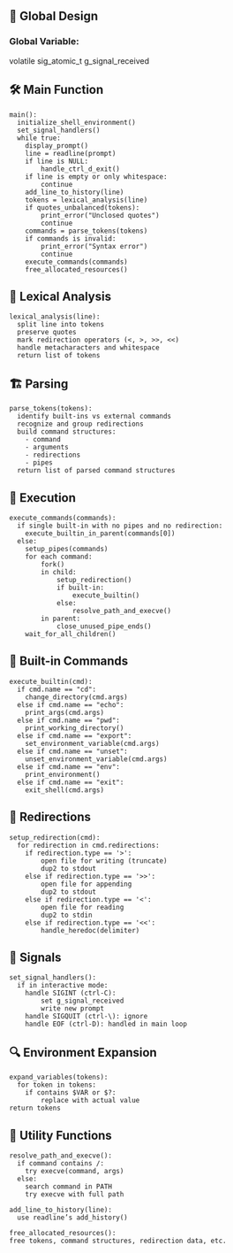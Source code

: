 ## 🧠 Global Design

### Global Variable:
  volatile sig_atomic_t g_signal_received
## 🛠️ Main Function

    main():
      initialize_shell_environment()
      set_signal_handlers()
      while true:
        display_prompt()
        line = readline(prompt)
        if line is NULL:
            handle_ctrl_d_exit()
        if line is empty or only whitespace:
            continue
        add_line_to_history(line)
        tokens = lexical_analysis(line)
        if quotes_unbalanced(tokens):
            print_error("Unclosed quotes")
            continue
        commands = parse_tokens(tokens)
        if commands is invalid:
            print_error("Syntax error")
            continue
        execute_commands(commands)
        free_allocated_resources()
## 🧩 Lexical Analysis
    lexical_analysis(line):
      split line into tokens
      preserve quotes
      mark redirection operators (<, >, >>, <<)
      handle metacharacters and whitespace
      return list of tokens
## 🏗️ Parsing
    parse_tokens(tokens):
      identify built-ins vs external commands
      recognize and group redirections
      build command structures:
        - command
        - arguments
        - redirections
        - pipes
      return list of parsed command structures
## 🧪 Execution
    execute_commands(commands):
      if single built-in with no pipes and no redirection:
        execute_builtin_in_parent(commands[0])
      else:
        setup_pipes(commands)
        for each command:
            fork()
            in child:
                setup_redirection()
                if built-in:
                    execute_builtin()
                else:
                    resolve_path_and_execve()
            in parent:
                close_unused_pipe_ends()
        wait_for_all_children()
## 🔁 Built-in Commands
    execute_builtin(cmd):
      if cmd.name == "cd":
        change_directory(cmd.args)
      else if cmd.name == "echo":
        print_args(cmd.args)
      else if cmd.name == "pwd":
        print_working_directory()
      else if cmd.name == "export":
        set_environment_variable(cmd.args)
      else if cmd.name == "unset":
        unset_environment_variable(cmd.args)
      else if cmd.name == "env":
        print_environment()
      else if cmd.name == "exit":
        exit_shell(cmd.args)
## 🔁 Redirections
    setup_redirection(cmd):
      for redirection in cmd.redirections:
        if redirection.type == '>':
            open file for writing (truncate)
            dup2 to stdout
        else if redirection.type == '>>':
            open file for appending
            dup2 to stdout
        else if redirection.type == '<':
            open file for reading
            dup2 to stdin
        else if redirection.type == '<<':
            handle_heredoc(delimiter)
## 📌 Signals
    set_signal_handlers():
      if in interactive mode:
        handle SIGINT (ctrl-C): 
            set g_signal_received
            write new prompt
        handle SIGQUIT (ctrl-\): ignore
        handle EOF (ctrl-D): handled in main loop
## 🔍 Environment Expansion
    expand_variables(tokens):
      for token in tokens:
        if contains $VAR or $?:
            replace with actual value
    return tokens
## 📁 Utility Functions
    resolve_path_and_execve():
      if command contains /:
        try execve(command, args)
      else:
        search command in PATH
        try execve with full path

    add_line_to_history(line):
      use readline’s add_history()

    free_allocated_resources():
    free tokens, command structures, redirection data, etc.
